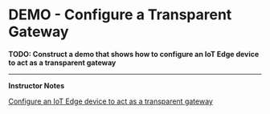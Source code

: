 # DEMO - Configure a Transparent Gateway



**TODO: Construct a demo that shows how to configure an IoT Edge device to act as a transparent gateway**



---

**Instructor Notes**

[Configure an IoT Edge device to act as a transparent gateway](https://docs.microsoft.com/en-us/azure/iot-edge/how-to-create-transparent-gateway)
